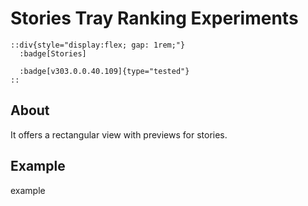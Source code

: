 # Stories Tray Ranking Experiments

    ::div{style="display:flex; gap: 1rem;"}
      :badge[Stories]

      :badge[v303.0.0.40.109]{type="tested"}
    ::


## About

It offers a rectangular view with previews for stories.

## Example

example

